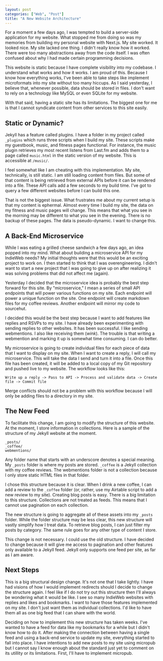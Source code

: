 ```yaml
---
layout: post
categories: ["Web", "Post"]
title: "A New Website Architecture"
---
```


For a moment a few days ago, I was tempted to build a server-side application for my website. What stopped me from doing so was my memories from building my personal website with Next.js. My site worked. It looked nice. My site lacked one thing. I didn't really know how it worked. There were too many abstractions away from the code itself. I was often confused about why I had made certain programming decisions.

This website is static because I have complete visibility into my codebase. I understand what works and how it works. I am proud of this. Because I know how everything works, I've been able to take steps like implement microformats into my site without too many hiccups. As I said yesterday, I believe that, whenever possible, data should be stored in files. I don't want to rely on a technology like MySQL or even SQLite for my website.

With that said, having a static site has its limitations. The biggest one for me is that I cannot syndicate content from other services to this site easily.

## Static or Dynamic?

Jekyll has a feature called plugins. I have a folder in my project called `_plugins` which runs three scripts when I build my site. These scripts make my guestbook, music, and fitness pages functional. For instance, the music plugin retrieves my most recent listens from Last.fm and adds them to a page called `music.html` in the static version of my website. This is accessible at `/music/`.

I feel somewhat like I am cheating with this implementation. My site, technically, is still static. I am still loading content from files. But some of that content is being retrieved from external APIs before it can be rendered into a file. These API calls add a few seconds to my build time. I've got to query a few different websites before I can build this one.

That is not the biggest issue. What frustrates me about my current setup is that my content is ephermal. Almost every time I build my site, the data on my fitness and music pages will change. This means that what you see in the morning may be different to what you see in the evening. There is no backup of these pages. The data is pseudo-dynamic. I want to change this.

## A Back-End Microservice

While I was eating a grilled cheese sandwich a few days ago, an idea popped into my mind. What about building a microservice API for my IndieWeb needs? My initial thoughts were that this would be an exciting project to work on. I then started to think that I was overengineering. I didn't want to start a new project that I was going to give up on after realizing it was solving problems that did not affect me (again).

Yesterday I decided that the microservice idea is probably the best step forward for this site. By "microservice," I mean a series of small API endpoints that will power various functions on my site. Each endpoint will power a unique function on the site. One endpoint will create markdown files for my coffee reviews. Another endpoint will mirror my code to sourcehut.

I decided this would be the best step because I want to add features like replies and RSVPs to my site. I have already been experimenting with sending replies to other websites. It has been successful. I like sending webmentions. I also like receiving them (*wink*). The trouble is that writing a webmention and marking it up is somewhat time consuming. I can do better.

My microservice is going to create individual files for each piece of data that I want to display on my site. When I want to create a reply, I will call my microservice. This will take the data I send and turn it into a file. Once this file has been created, it will be added to a local copy of my Git repository and pushed live to my website. The workflow looks like this:

```Write up a reply -> Pass to API -> Process and validate data -> Create file -> Commit file```

Merge conflicts should not be a problem with this workflow because I will only be adding files to a directory in my site.

## The New Feed

To facilitate this change, I am going to modify the structure of this website. At the moment, I store information in collections. Here is a sample of the structure of my Jekyll website at the moment.

```
_posts/
_coffee/
webmentions/
```

Any folder name that starts with an underscore denotes a special meaning. My `_posts` folder is where my posts are stored. `_coffee` is a Jekyll collection with my coffee reviews. The webmentions folder is not a collection because I only store static HTML files in that folder.

I chose this structure because it is clear. When I drink a new coffee, I can add a review to the `_coffee` folder (or, rather, use my Airtable script to add a new review to my site). Creating blog posts is easy. There is a big limitation to this structure. Collections are not treated as feeds. This means that I cannot use pagination on each collection.

The new structure is going to aggregate all of these assets into my `_posts` folder. While the folder structure may be less clear, this new structure will vastly simplify how I treat data. To retrieve blog posts, I can just filter my posts by category. The same rule goes for any other type of content I store.

This change is not necessary. I could use the old structure. I have decided to change because it will give me access to pagination and other features only available to a Jekyll feed. Jekyll only supports one feed per site, as far as I am aware.

## Next Steps

This is a big structural design change. It's not one that I take lightly. I have had visions of how I would implement redirects should I decide to change the structure again. I feel like if I do not try out this structure then I'll always be wondering what it would be like. I see so many IndieWeb websites with replies and likes and bookmarks. I want to have those features implemented on my site. I don't just want them as individual collections. I'd like to have them all as one big feed that I can share with the world.

Deciding on how to implement this new structure has taken weeks. I've wanted to have a feed for data like my bookmarks for a while but I didn't know how to do it. After making the connection between having a single feed and using a back-end service to update my site, everything started to fall into place. I have intentions to add new posts to my site using micropub but I cannot say I know enough about the standard just yet to comment on its utillity or its limitations. First, I'll have to implement micropub.
